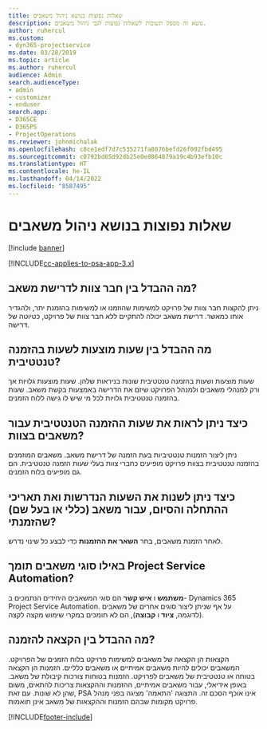 ```yaml
---
title: שאלות נפוצות בנושא ניהול משאבים
description: נושא זה מספק תשובות לשאלות נפוצות לגבי ניהול משאבים.
author: ruhercul
ms.custom:
- dyn365-projectservice
ms.date: 03/28/2019
ms.topic: article
ms.author: ruhercul
audience: Admin
search.audienceType:
- admin
- customizer
- enduser
search.app:
- D365CE
- D365PS
- ProjectOperations
ms.reviewer: johnmichalak
ms.openlocfilehash: c8ce1edf7d7c535271fa8076befd26f092fbd495
ms.sourcegitcommit: c0792bd65d92db25e0e8864879a19c4b93efb10c
ms.translationtype: HT
ms.contentlocale: he-IL
ms.lasthandoff: 04/14/2022
ms.locfileid: "8587495"
---
```

# <a name="resource-management-faq"></a>שאלות נפוצות בנושא ניהול משאבים

[!include [banner](../includes/psa-now-project-operations.md)]

[!INCLUDE[cc-applies-to-psa-app-3.x](../includes/cc-applies-to-psa-app-3x.md)]

## <a name="what-is-the-difference-between-a-team-member-and-a-resource-requirement"></a>מה ההבדל בין חבר צוות לדרישת משאב?

ניתן להקצות חבר צוות של פרויקט למשימות שהוזמנו או למשימות בהזמנת יתר, ולהגדיר אותו כמאשר. דרישת משאב יכולה להתקיים ללא חבר צוות של פרויקט, כטיוטה של דרישה. 

## <a name="what-is-the-difference-between-proposed-and-soft-booked-hours"></a>מה ההבדל בין שעות מוצעות לשעות בהזמנה טנטטיבית?

שעות מוצעות ושעות בהזמנה טנטטיבית שונות בניראות שלהן. שעות מוצעות גלויות אך ורק למנהלי משאבים ולמנהל הפרויקט שיזם את הדרישה באמצעות בקשת משאב. שעות בהזמנה טנטטיבית גלויות לכל מי שיש לו גישה ללוח הזמנים.

## <a name="how-can-i-see-the-soft-booked-hours-for-resources-on-a-team"></a>כיצד ניתן לראות את שעות ההזמנה הטנטטיבית עבור משאבים בצוות?

ניתן ליצור הזמנות טנטטיביות בעת הזמנה של דרישת משאב. משאבים המוזמנים בהזמנה טנטטיבית בצוות פרויקט מופיעים כחברי צוות בעלי שעות הזמנה טנטטיבית. הם גם מופיעים בלוח הזמנים.

## <a name="how-do-i-change-the-required-hours-and-the-start-and-end-dates-for-a-resource-generic-or-named-that-i-booked"></a>כיצד ניתן לשנות את השעות הנדרשות ואת תאריכי ההתחלה והסיום, עבור משאב (כללי או בעל שם) שהזמנתי?

לאחר הזמנת משאבים, בחר **השאר את ההזמנות** כדי לבצע כל שינוי נדרש.

## <a name="what-resources-types-does-project-service-automation-support"></a>באילו סוגי משאבים תומך Project Service Automation?

**משתמש** ו **איש קשר** הם סוגי המשאבים היחידים הנתמכים ב- Dynamics 365 Project Service Automation. על אף שניתן ליצור סוגים אחרים של משאבים (לדוגמה, **ציוד** ו **קבוצה**), הם לא תומכים במקרי שימוש מקצה לקצה.

## <a name="what-is-the-difference-between-an-assignment-and-a-booking"></a>מה ההבדל בין הקצאה להזמנה?

הקצאות הן הקצאה של משאבים למשימות פרויקט בלוח הזמנים של הפרויקט. המשאבים יכולים להיות משאבים אמיתיים או משאבים כלליים. הזמנות הן הקצאה בטוחה או טנטטיבית של משאבים לפרויקט. הזמנות בטוחות צורכות קיבולת של משאב. באופן אידיאלי, עבור משאבים אמיתיים, ההזמנות וההקצאות צריכות להתאים, משום שהן לא שונות. עם זאת, PSA אינו אוכף הסכם זה. התצוגה 'התאמה' מציגה בפני מנהל פרויקט מקומות שבהם הזמנות וההקצאות של משאב אינן תואמות.


[!INCLUDE[footer-include](../includes/footer-banner.md)]

